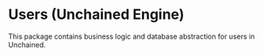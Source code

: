 # Users (Unchained Engine)

This package contains business logic and database abstraction for users in Unchained.
